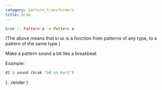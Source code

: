 ```yaml
---
category: pattern_transformers
title: brak
---
```


~~~~ haskell
brak :: Pattern a -> Pattern a
~~~~

(The above means that `brak` is a function from patterns of any type,
to a pattern of the same type.)

Make a pattern sound a bit like a breakbeat

Example:

~~~~ haskell
d1 $ sound (brak "bd sn kurt")
~~~~
{: .render }
